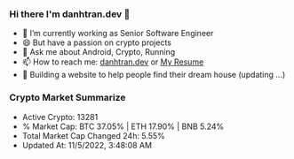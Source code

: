 ### Hi there I'm danhtran.dev 👋

- 🔭 I’m currently working as Senior Software Engineer
- 😄 But have a passion on crypto projects
- 💬 Ask me about Android, Crypto, Running 
- 📫 How to reach me: <a href="https://danhtran.dev" target="_blank">danhtran.dev</a> or <a href="Dan-Resume.pdf" target="_blank">My Resume</a>
- 🌱 Building a website to help people find their dream house (updating ...)

### Crypto Market Summarize
- Active Crypto: 13281
- % Market Cap: BTC 37.05% | ETH 17.90% | BNB 5.24%
- Total Market Cap Changed 24h: 5.55%
- Updated At: 11/5/2022, 3:48:08 AM
